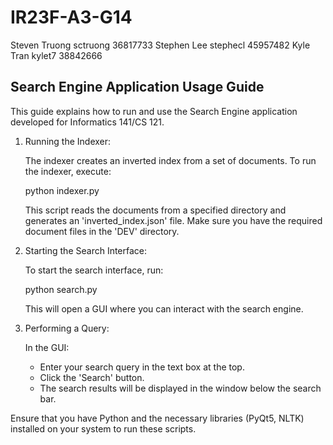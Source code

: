 # IR23F-A3-G14
Steven Truong sctruong 36817733 Stephen Lee stephecl 45957482 Kyle Tran kylet7 38842666

Search Engine Application Usage Guide
-------------------------------------

This guide explains how to run and use the Search Engine application developed for Informatics 141/CS 121.

1. Running the Indexer:

   The indexer creates an inverted index from a set of documents. To run the indexer, execute:

   python indexer.py

   This script reads the documents from a specified directory and generates an 'inverted_index.json' file. Make sure you have the required document files in the 'DEV' directory.

2. Starting the Search Interface:

   To start the search interface, run:

   python search.py

   This will open a GUI where you can interact with the search engine.

3. Performing a Query:

   In the GUI:
   - Enter your search query in the text box at the top.
   - Click the 'Search' button.
   - The search results will be displayed in the window below the search bar.

Ensure that you have Python and the necessary libraries (PyQt5, NLTK) installed on your system to run these scripts.
